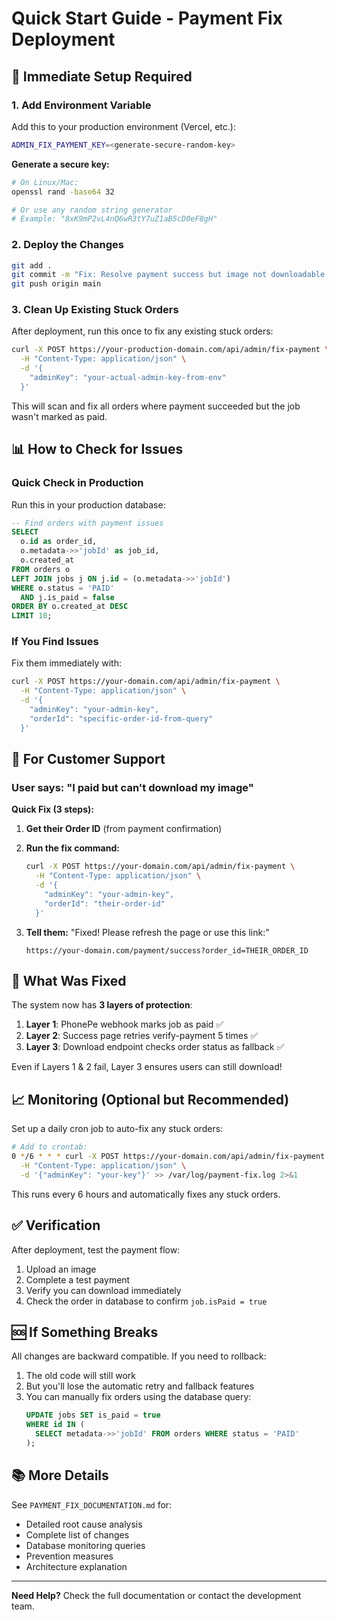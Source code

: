 # Quick Start Guide - Payment Fix Deployment

## 🚀 Immediate Setup Required

### 1. Add Environment Variable

Add this to your production environment (Vercel, etc.):

```bash
ADMIN_FIX_PAYMENT_KEY=<generate-secure-random-key>
```

**Generate a secure key:**
```bash
# On Linux/Mac:
openssl rand -base64 32

# Or use any random string generator
# Example: "8xK9mP2vL4nQ6wR3tY7uZ1aB5cD0eF8gH"
```

### 2. Deploy the Changes

```bash
git add .
git commit -m "Fix: Resolve payment success but image not downloadable issue"
git push origin main
```

### 3. Clean Up Existing Stuck Orders

After deployment, run this once to fix any existing stuck orders:

```bash
curl -X POST https://your-production-domain.com/api/admin/fix-payment \
  -H "Content-Type: application/json" \
  -d '{
    "adminKey": "your-actual-admin-key-from-env"
  }'
```

This will scan and fix all orders where payment succeeded but the job wasn't marked as paid.

## 📊 How to Check for Issues

### Quick Check in Production

Run this in your production database:

```sql
-- Find orders with payment issues
SELECT 
  o.id as order_id,
  o.metadata->>'jobId' as job_id,
  o.created_at
FROM orders o
LEFT JOIN jobs j ON j.id = (o.metadata->>'jobId')
WHERE o.status = 'PAID' 
  AND j.is_paid = false
ORDER BY o.created_at DESC
LIMIT 10;
```

### If You Find Issues

Fix them immediately with:

```bash
curl -X POST https://your-domain.com/api/admin/fix-payment \
  -H "Content-Type: application/json" \
  -d '{
    "adminKey": "your-admin-key",
    "orderId": "specific-order-id-from-query"
  }'
```

## 🔧 For Customer Support

### User says: "I paid but can't download my image"

**Quick Fix (3 steps):**

1. **Get their Order ID** (from payment confirmation)

2. **Run the fix command:**
   ```bash
   curl -X POST https://your-domain.com/api/admin/fix-payment \
     -H "Content-Type: application/json" \
     -d '{
       "adminKey": "your-admin-key",
       "orderId": "their-order-id"
     }'
   ```

3. **Tell them:** "Fixed! Please refresh the page or use this link:"
   ```
   https://your-domain.com/payment/success?order_id=THEIR_ORDER_ID
   ```

## 🎯 What Was Fixed

The system now has **3 layers of protection**:

1. **Layer 1**: PhonePe webhook marks job as paid ✅
2. **Layer 2**: Success page retries verify-payment 5 times ✅
3. **Layer 3**: Download endpoint checks order status as fallback ✅

Even if Layers 1 & 2 fail, Layer 3 ensures users can still download!

## 📈 Monitoring (Optional but Recommended)

Set up a daily cron job to auto-fix any stuck orders:

```bash
# Add to crontab:
0 */6 * * * curl -X POST https://your-domain.com/api/admin/fix-payment \
  -H "Content-Type: application/json" \
  -d '{"adminKey": "your-key"}' >> /var/log/payment-fix.log 2>&1
```

This runs every 6 hours and automatically fixes any stuck orders.

## ✅ Verification

After deployment, test the payment flow:

1. Upload an image
2. Complete a test payment
3. Verify you can download immediately
4. Check the order in database to confirm `job.isPaid = true`

## 🆘 If Something Breaks

All changes are backward compatible. If you need to rollback:

1. The old code will still work
2. But you'll lose the automatic retry and fallback features
3. You can manually fix orders using the database query:
   ```sql
   UPDATE jobs SET is_paid = true 
   WHERE id IN (
     SELECT metadata->>'jobId' FROM orders WHERE status = 'PAID'
   );
   ```

## 📚 More Details

See `PAYMENT_FIX_DOCUMENTATION.md` for:
- Detailed root cause analysis
- Complete list of changes
- Database monitoring queries
- Prevention measures
- Architecture explanation

---

**Need Help?** Check the full documentation or contact the development team.

